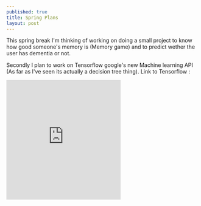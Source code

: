 ```yaml
---
published: true
title: Spring Plans
layout: post
---
```

This spring break I'm thinking of working on doing a small project to know how good someone's memory is (Memory game) and to predict wether the user has dementia or not.

Secondly I plan to work on Tensorflow google's new Machine learning API (As far as I've seen its actually a decision tree thing).
Link to Tensorflow : 
<iframe  height="315" src="https://www.youtube.com/embed/oZikw5k_2FM" frameborder="0" allowfullscreen></iframe>
